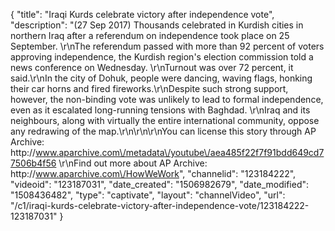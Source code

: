 {
    "title": "Iraqi Kurds celebrate victory after independence vote",
    "description": "(27 Sep 2017) Thousands celebrated in Kurdish cities in northern Iraq after a referendum on independence took place on 25 September. \r\nThe referendum passed with more than 92 percent of voters approving independence, the Kurdish region's election commission told a news conference on Wednesday. \r\nTurnout was over 72 percent, it said.\r\nIn the city of Dohuk, people were dancing, waving flags, honking their car horns and fired fireworks.\r\nDespite such strong support, however, the non-binding vote was unlikely to lead to formal independence, even as it escalated long-running tensions with Baghdad. \r\nIraq and its neighbours, along with virtually the entire international community, oppose any redrawing of the map.\r\n\r\n\r\nYou can license this story through AP Archive: http:\/\/www.aparchive.com\/metadata\/youtube\/aea485f22f7f91bdd649cd77506b4f56 \r\nFind out more about AP Archive: http:\/\/www.aparchive.com\/HowWeWork",
    "channelid": "123184222",
    "videoid": "123187031",
    "date_created": "1506982679",
    "date_modified": "1508436482",
    "type": "captivate",
    "layout": "channelVideo",
    "url": "\/c1\/iraqi-kurds-celebrate-victory-after-independence-vote\/123184222-123187031"
}